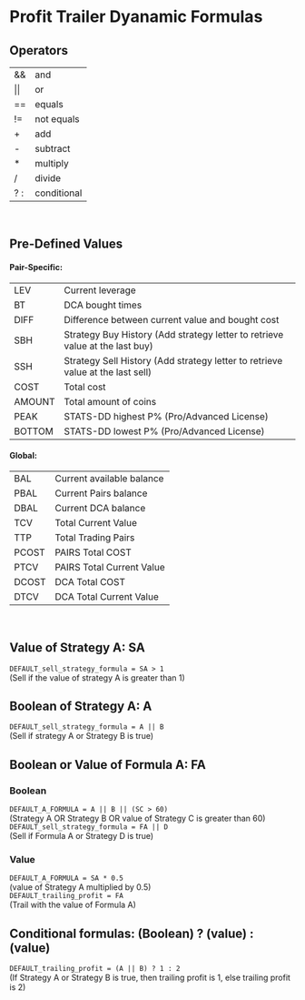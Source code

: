 # Profit Trailer Dyanamic Formulas

## Operators
| | |
| --- | ---|
|&&|and|
|\|\||or|
|==|equals|
|!=|not equals|
|+|add|
|-|subtract|
|\*|multiply|
|/|divide|
|? :|conditional|

<br>

## Pre-Defined Values
#### Pair-Specific:
| | |
| --- | ---|
|LEV|Current leverage|
|BT|DCA bought times|
|DIFF|Difference between current value and bought cost|
|SBH|Strategy Buy History (Add strategy letter to retrieve value at the last buy)|
|SSH|Strategy Sell History (Add strategy letter to retrieve value at the last sell)|
|COST|Total cost|
|AMOUNT|Total amount of coins|
|PEAK|STATS-DD highest P% (Pro/Advanced License)|
|BOTTOM|STATS-DD lowest P% (Pro/Advanced License)|

#### Global:
| | |
| --- | ---|
|BAL|Current available balance|
|PBAL|Current Pairs balance|
|DBAL|Current DCA balance|
|TCV|Total Current Value|
|TTP|Total Trading Pairs|
|PCOST|PAIRS Total COST|
|PTCV|PAIRS Total Current Value|
|DCOST|DCA Total COST|
|DTCV|DCA Total Current Value|

<br>

## Value of Strategy A: SA
```DEFAULT_sell_strategy_formula = SA > 1```<br>
(Sell if the value of strategy A is greater than 1)

## Boolean of Strategy A: A
```DEFAULT_sell_strategy_formula = A || B```<br>
(Sell if strategy A or Strategy B is true)

## Boolean or Value of Formula A: FA
### Boolean
```DEFAULT_A_FORMULA = A || B || (SC > 60)```<br>
(Strategy A OR Strategy B OR value of Strategy C is greater than 60)<br>
```DEFAULT_sell_strategy_formula = FA || D```<br>
(Sell if Formula A or Strategy D is true)

### Value
```DEFAULT_A_FORMULA = SA * 0.5```<br>
(value of Strategy A multiplied by 0.5)<br>
```DEFAULT_trailing_profit = FA```<br>
(Trail with the value of Formula A)

## Conditional formulas: (Boolean) ? (value) : (value)
```DEFAULT_trailing_profit = (A || B) ? 1 : 2```<br>
(If Strategy A or Strategy B is true, then trailing profit is 1, else trailing profit is 2)




